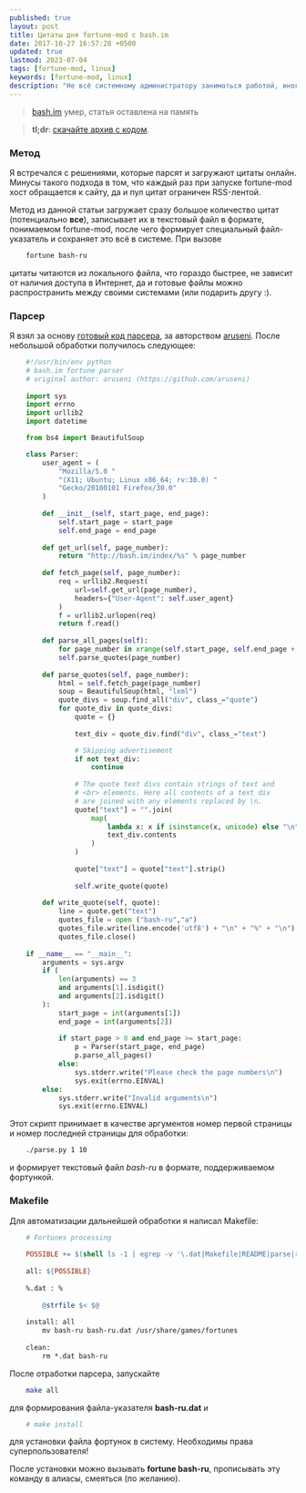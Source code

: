 ```yaml
---
published: true
layout: post
title: Цитаты дня fortune-mod с bash.im
date: 2017-10-27 16:57:28 +0500
updated: true
lastmod: 2023-07-04 
tags: [fortune-mod, linux]
keywords: [fortune-mod, linux]
description: "Не всё системному администратору заниматься работой, иногда можно и развлечься. Будем развлекаться при помощи «цитат дня», предоставляемых программой **fortune-mod**. В качестве источника цитат будем использовать Башорг."
---
```


> [bash.im][1] умер, статья оставлена на память

> **tl;dr**: [скачайте архив с кодом][4].

### Метод ###

Я встречался с решениями, которые парсят и загружают цитаты онлайн. Минусы такого подхода в том, что каждый раз при запуске fortune-mod хост обращается к сайту, да и пул цитат ограничен RSS-лентой. 

Метод из данной статьи загружает сразу большое количество цитат (потенциально **все**), записывает их в текстовый файл в формате, понимаемом fortune-mod, после чего формирует специальный файл-указатель и сохраняет это всё в системе. При вызове
```bash
    fortune bash-ru
```
цитаты читаются из локального файла, что гораздо быстрее, не зависит от наличия доступа в Интернет, да и готовые файлы можно распространить между своими системами (или подарить другу :).

### Парсер ###

Я взял за основу [готовый код парсера][3], за авторством [aruseni][2]. После небольшой обработки получилось следующее:
```python
    #!/usr/bin/env python
    # bash.im fortune parser
    # original author: aruseni (https://github.com/aruseni)
    
    import sys
    import errno
    import urllib2
    import datetime

    from bs4 import BeautifulSoup

    class Parser:
        user_agent = (
            "Mozilla/5.0 "
            "(X11; Ubuntu; Linux x86_64; rv:30.0) "
            "Gecko/20100101 Firefox/30.0"
        )
    
        def __init__(self, start_page, end_page):
            self.start_page = start_page
            self.end_page = end_page
    
        def get_url(self, page_number):
            return "http://bash.im/index/%s" % page_number
    
        def fetch_page(self, page_number):
            req = urllib2.Request(
                url=self.get_url(page_number),
                headers={"User-Agent": self.user_agent}
            )
            f = urllib2.urlopen(req)
            return f.read()
    
        def parse_all_pages(self):
            for page_number in xrange(self.start_page, self.end_page + 1):
            self.parse_quotes(page_number)
    
        def parse_quotes(self, page_number):
            html = self.fetch_page(page_number)
            soup = BeautifulSoup(html, "lxml")
            quote_divs = soup.find_all("div", class_="quote")
            for quote_div in quote_divs:
                quote = {}
    
                text_div = quote_div.find("div", class_="text")

                # Skipping advertisement
                if not text_div:
                    continue
    
                # The quote text divs contain strings of text and
                # <br> elements. Here all contents of a text div
                # are joined with any elements replaced by \n.
                quote["text"] = "".join(
                    map(
                        lambda x: x if isinstance(x, unicode) else "\n",
                        text_div.contents
                    )
                )
    
                quote["text"] = quote["text"].strip()
    
                self.write_quote(quote)
    
        def write_quote(self, quote):
            line = quote.get("text")
            quotes_file = open ("bash-ru","a")
            quotes_file.write(line.encode('utf8') + "\n" + "%" + "\n")
            quotes_file.close()
    
    if __name__ == "__main__":
        arguments = sys.argv
        if (
            len(arguments) == 3
            and arguments[1].isdigit()
            and arguments[2].isdigit()
        ):
            start_page = int(arguments[1])
            end_page = int(arguments[2])
    
            if start_page > 0 and end_page >= start_page:
                p = Parser(start_page, end_page)
                p.parse_all_pages()
            else:
                sys.stderr.write("Please check the page numbers\n")
                sys.exit(errno.EINVAL)
        else:
            sys.stderr.write("Invalid arguments\n")
            sys.exit(errno.EINVAL)
```
Этот скрипт принимает в качестве аргументов номер первой страницы и номер последней страницы для обработки:
```bash
    ./parse.py 1 10
```
и формирует текстовый файл *bash-ru* в формате, поддерживаемом фортункой.

### Makefile ###

Для автоматизации дальнейшей обработки я написал Makefile:
```makefile
    # Fortunes processing
    
    POSSIBLE += $(shell ls -1 | egrep -v '\.dat|Makefile|README|parse|requirements' | sed -e 's/$$/.dat/g')
    
    all: ${POSSIBLE}
    
    %.dat : %
    
        @strfile $< $@
    
    install: all
        mv bash-ru bash-ru.dat /usr/share/games/fortunes
    
    clean:
        rm *.dat bash-ru
```
После отработки парсера, запускайте
```bash    
    make all
```
для формирования файла-указателя **bash-ru.dat** и
```bash
    # make install
```
для установки файла фортунок в систему. Необходимы права суперпользователя!

После установки можно вызывать **fortune bash-ru**, прописывать эту команду в алиасы, смеяться (по желанию).


[1]: http://bash.im/ "Старый добрый башорг"
[2]: https://github.com/aruseni "Профиль автора парсера на Github"
[3]: https://github.com/aruseni/bash.im-parser "Код исходного парсера"
[4]: /files/fortune-bash-ru.tar.gz "Парсер фортунок с bash.im"
